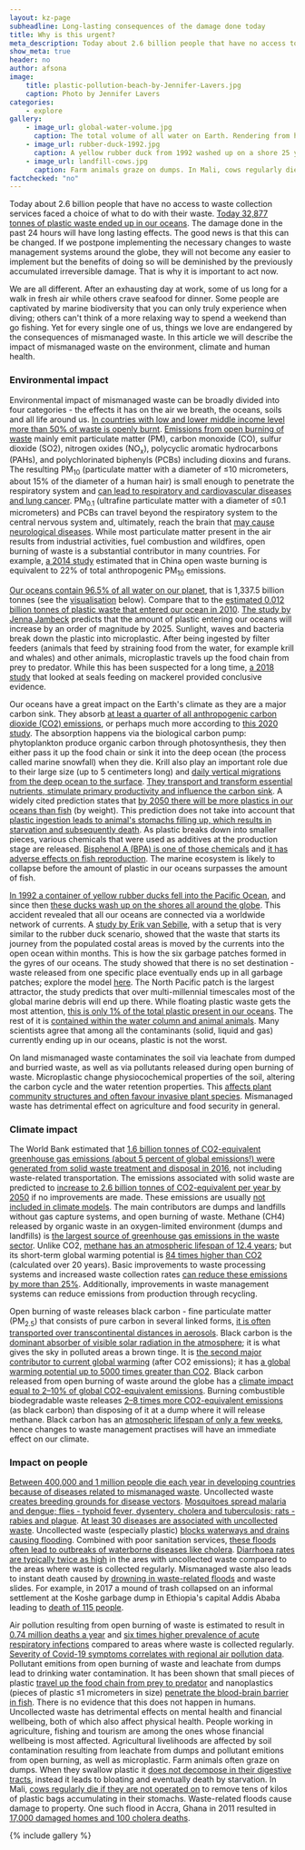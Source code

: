 ```yaml
---
layout: kz-page
subheadline: Long-lasting consequences of the damage done today
title: Why is this urgent?
meta_description: Today about 2.6 billion people that have no access to waste collection services faced a choice of what to do with their waste. Today 32,877 tonnes of plastic waste ended up in our oceans. The environmental damage done in the past 24 hours will have long lasting effects. The World Bank estimated that 1.6 billion tonnes of CO2-equivalent greenhouse gas emissions (about 5 percent of global emissions) were generated from solid waste treatment and disposal in 2016. Basic improvements to waste management systems can reduce these emissions by more than 25%. Between 400,000 and 1 million people die each year in developing countries because of diseases related to mismanaged waste. This too can be changed.
show_meta: true
header: no
author: afsona
image:
    title: plastic-pollution-beach-by-Jennifer-Lavers.jpg
    caption: Photo by Jennifer Lavers
categories:
    - explore
gallery:
    - image_url: global-water-volume.jpg
      caption: The total volume of all water on Earth. Rendering from https://www.usgs.gov/media/images/all-earths-water-a-single-sphere
    - image_url: rubber-duck-1992.jpg
      caption: A yellow rubber duck from 1992 washed up on a shore 25 years later. Photo from www.thesun.co.uk
    - image_url: landfill-cows.jpg
      caption: Farm animals graze on dumps. In Mali, cows regularly die if they are not operated on to remove tens of kilos of plastic bags accumulating in their stomachs. 
factchecked: "no"
---
```


Today about 2.6 billion people that have no access to waste collection services faced a choice of what to do with their waste. <!-- cite -->
[Today 32,877 tonnes of plastic waste ended up in our oceans][7]. 
The damage done in the past 24 hours will have long lasting effects. 
The good news is that this can be changed. 
If we postpone implementing the necessary changes to waste management systems around the globe, they will not become any easier to implement but the benefits of doing so will be deminished by the previously accumulated irreversible damage. 
That is why it is important to act now.


We are all different. 
After an exhausting day at work, some of us long for a walk in fresh air while others crave seafood for dinner. 
Some people are captivated by marine biodiversity that you can only truly experience when diving; others can't think of a more relaxing way to spend a weekend than go fishing. 
Yet for every single one of us, things we love are endangered by the consequences of mismanaged waste. 
In this article we will describe the impact of mismanaged waste on the environment, climate and human health. 



### Environmental impact 

Environmental impact of mismanaged waste can be broadly divided into four categories - the effects it has on the air we breath, the oceans, soils and all life around us. 
[In countries with low and lower middle income level more than 50% of waste is openly burnt][1].
[Emissions from open burning of waste][3] mainly emit particulate matter (PM), carbon monoxide (CO), sulfur dioxide (SO2), nitrogen oxides (NO<sub>x</sub>), polycyclic aromatic hydrocarbons (PAHs), and polychlorinated biphenyls (PCBs) including dioxins and furans. 
The resulting PM<sub>10</sub> (particulate matter with a diameter of &le;10 micrometers, about 15% of the diameter of a human hair) is small enough to penetrate the respiratory system and [can lead to respiratory and cardiovascular diseases and lung cancer][2].
PM<sub>0.1</sub> (ultrafine particulate matter with a diameter of &le;0.1 micrometers) and PCBs can travel beyond the respiratory system to the central nervous system and, ultimately, reach the brain that [may cause neurological diseases][3].
While most particulate matter present in the air results from industrial activities, fuel combustion and wildfires, open burning of waste is a substantial contributor in many countries. 
For example, [a 2014 study][4] estimated that in China open waste burning is equivalent to 22% of total anthropogenic PM<sub>10</sub> emissions.


[Our oceans contain 96.5% of all water on our planet][6], that is 1,337.5 billion tonnes (see the [visualisation][8] below). 
Compare that to the [estimated 0.012 billion tonnes of plastic waste that entered our ocean in 2010][7]. 
[The study by Jenna Jambeck][7] predicts that the amount of plastic entering our oceans will increase by an order of magnitude by 2025. 
Sunlight, waves and bacteria break down the plastic into microplastic.
After being ingested by filter feeders (animals that feed by straining food from the water, for example krill and whales) and other animals, microplastic travels up the food chain from prey to predator. 
While this has been suspected for a long time, [a 2018 study][12] that looked at seals feeding on mackerel provided conclusive evidence.


Our oceans have a great impact on the Earth's climate as they are a major carbon sink. 
They absorb [at least a quarter of all anthropogenic carbon dioxide (CO2) emissions][14], or perhaps much more according to [this 2020 study][13]. 
The absorption happens via the biological carbon pump: phytoplankton produce organic carbon through photosynthesis, they then either pass it up the food chain or sink it into the deep ocean (the process called marine snowfall) when they die. 
Krill also play an important role due to their large size (up to 5 centimeters long) and [daily vertical migrations from the deep ocean to the surface][15]. 
[They transport and transform essential nutrients, stimulate primary productivity and influence the carbon sink][17]. 
A widely cited prediction states that [by 2050 there will be more plastics in our oceans than fish][16] (by weight). 
This prediction does not take into account that [plastic ingestion leads to animal's stomachs filling up, which results in starvation and subsequently death][18].
As plastic breaks down into smaller pieces, various chemicals that were used as additives at the production stage are released. 
[Bisphenol A (BPA) is one of those chemicals][19] and [it has adverse effects on fish reproduction][20]. 
The marine ecosystem is likely to collapse before the amount of plastic in our oceans surpasses the amount of fish. 


[In 1992 a container of yellow rubber ducks fell into the Pacific Ocean][5], and since then [these ducks wash up on the shores all around the globe][8]. 
This accident revealed that all our oceans are connected via a worldwide network of currents. 
A [study by Erik van Sebille][9], with a setup that is very similar to the rubber duck scenario, showed that the waste that starts its journey from the populated costal areas is moved by the currents into the open ocean within months. 
This is how the six garbage patches formed in the gyres of our oceans. 
The study showed that there is no set destination - waste released from one specific place eventually ends up in all garbage patches; explore the model [here][10]. 
The North Pacific patch is the largest attractor, the study predicts that over multi-millennial timescales most of the global marine debris will end up there. 
While floating plastic waste gets the most attention, [this is only 1% of the total plastic present in our oceans][11].
The rest of it is [contained within the water column and animal animals][21].
Many scientists agree that among all the contaminants (solid, liquid and gas) currently ending up in our oceans, plastic is not the worst.


On land mismanaged waste contaminates the soil via leachate from dumped and burried waste, as well as via pollutants released during open burning of waste. 
Microplastic change physiocochemical properties of the soil, altering the carbon cycle and the water retention properties. 
This [affects plant community structures and often favour invasive plant species][22]. 
Mismanaged waste has detrimental effect on agriculture and food security in general.



### Climate impact 

The World Bank estimated that [1.6 billion tonnes of CO2-equivalent greenhouse gas emissions (about 5 percent of global emissions!) were generated from solid waste treatment and disposal in 2016][1], not including waste-related transportation. 
The emissions associated with solid waste are predicted to [increase to 2.6 billion tonnes of CO2-equivalent per year by 2050][1] if no improvements are made. 
These emissions are usually [not included in climate models][4].
The main contributors are dumps and landfills without gas capture systems, and open burning of waste.
Methane (CH4) released by organic waste in an oxygen-limited environment (dumps and landfills) is [the largest source of greenhouse gas emissions in the waste sector][1].
Unlike CO2, [methane has an atmospheric lifespan of 12.4 years][23]; but its short-term global warming potential is [84 times higher than CO2][23] (calculated over 20 years).
Basic improvements to waste processing systems and increased waste collection rates [can reduce these emissions by more than 25%][1]. 
Additionally, improvements in waste management systems can reduce  emissions from production through recycling.


Open burning of waste releases black carbon - fine particulate matter (PM<sub>2.5</sub>) that consists of pure carbon in several linked forms, [it is often transported over transcontinental distances in aerosols][24].
Black carbon is the [dominant absorber of visible solar radiation in the atmosphere][24]; it is what gives the sky in polluted areas a brown tinge.
It is [the second major contributor to current global warming][24] (after CO2 emissions); it has [a global warming potential up to 5000 times greater than CO2][25]. 
Black carbon released from open burning of waste around the globe has a [climate impact equal to 2–10% of global CO2-equivalent emissions][25].
Burning combustible biodegradable waste releases [2–8 times more CO2-equivalent emissions][25] (as black carbon) than disposing of it at a dump where it will release methane. 
Black carbon has an [atmospheric lifespan of only a few weeks][24], hence changes to waste management practises will have an immediate effect on our climate. 



### Impact on people

[Between 400,000 and 1 million people die each year in developing countries because of diseases related to mismanaged waste][26]. 
Uncollected waste [creates breeding grounds for disease vectors][26]. 
[Mosquitoes spread malaria and dengue; flies - typhoid fever, dysentery, cholera and tuberculosis; rats - rabies and plague][26]. 
[At least 30 diseases are associated with uncollected waste][26].
Uncollected waste (especially plastic) [blocks waterways and drains causing flooding][26]. 
Combined with poor sanitation services, [these floods often lead to outbreaks of waterborne diseases like cholera][26].
[Diarrhoea rates are typically twice as high][27] in the ares with uncollected waste compared to the areas where waste is collected regularly. 
Mismanaged waste also leads to instant death caused by [drowning in waste-related floods][26] and waste slides. 
For example, in 2017 a mound of trash collapsed on an informal settlement at the Koshe garbage dump in Ethiopia's capital Addis Ababa leading to [death of 115 people][28].


Air pollution resulting from open burning of waste is estimated to result in [0.74 million deaths a year][26] and [six times higher prevalence of acute respiratory infections][27] compared to areas where waste is collected regularly. 
[Severity of Covid-19 symptoms correlates with regional air pollution data][30].
Pollutant emitions from open burning of waste and leachate from dumps lead to drinking water contamination. 
It has been shown that small pieces of plastic [travel up the food chain from prey to predator][12] and nanoplastics (pieces of plastic &le;1 micrometers in size) [penetrate the blood-brain barrier in fish][29]. 
There is no evidence that this does not happen in humans. 
Uncollected waste has detrimental effects on mental health and financial wellbeing, both of which also affect physical health. 
People working in agriculture, fishing and tourism are among the ones whose financial wellbeing is most affected. 
Agricultural livelihoods are affected by soil contamination resulting from leachate from dumps and pollutant emitions from open burning, as well as microplastic. 
Farm animals often graze on dumps. 
When they swallow plastic it [does not decompose in their digestive tracts][26], instead it leads to bloating and eventually death by starvation. 
In Mali, [cows regularly die if they are not operated on][27] to remove tens of kilos of plastic bags accumulating in their stomachs. 
Waste-related floods cause damage to property.
One such flood in Accra, Ghana in 2011 resulted in [17,000 damaged homes and 100 cholera deaths][26].





[1]: https://datatopics.worldbank.org/what-a-waste/
[2]: https://www.euro.who.int/en/health-topics/environment-and-health/air-quality/publications/2013/health-effects-of-particulate-matter.-policy-implications-for-countries-in-eastern-europe,-caucasus-and-central-asia-2013
[3]: https://link.springer.com/article/10.1007/s40726-016-0039-z
[4]: https://pubs.acs.org/doi/abs/10.1021/es502250z
[5]: https://www.bbc.co.uk/programmes/articles/5r4gpxYrCv2KknmvP1Zcrn3/filming-rubber-ducks-in-the-big-blue
[6]: https://www.usgs.gov/media/images/all-earths-water-a-single-sphere
[7]: https://science.sciencemag.org/content/347/6223/768
[8]: /explore/why-is-this-urgent/#gallery
[9]: https://iopscience.iop.org/article/10.1088/1748-9326/7/4/044040
[10]: https://plasticadrift.org/
[11]: https://iopscience.iop.org/article/10.1088/1748-9326/10/12/124006
[12]: https://www.sciencedirect.com/science/article/pii/S0269749117343294
[13]: https://www.pnas.org/content/117/18/9679
[14]: https://www.wmo.int/pages/prog/wcp/agm/publications/documents/Climate_Carbon_CoralReefs.pdf
[15]: https://www.sciencedirect.com/science/article/pii/S0960982206011948
[16]: https://www.ellenmacarthurfoundation.org/publications/the-new-plastics-economy-rethinking-the-future-of-plastics
[17]: https://www.nature.com/articles/s41467-019-12668-7
[18]: https://www.tandfonline.com/doi/full/10.1080/10643389.2019.1631990
[19]: https://www.sciencedirect.com/science/article/pii/S0045653502007890
[20]: https://www.sciencedirect.com/science/article/pii/S0045653519300335
[21]: https://www.nature.com/articles/s41598-019-44117-2
[22]: https://pubs.acs.org/doi/10.1021/acs.est.0c01051
[23]: https://www.ipcc.ch/site/assets/uploads/2018/02/WG1AR5_Chapter08_FINAL.pdf
[24]: https://www.nature.com/articles/ngeo156
[25]: https://www.sciencedirect.com/science/article/pii/S1352231019304388
[26]: https://wasteaid.org/wp-content/uploads/2019/05/2019-Tearfund-Consortium-No-time-to-waste-En.pdf
[27]: https://thecitywasteproject.files.wordpress.com/2013/03/solid_waste_management_in_the_worlds-cities.pdf
[28]: https://uk.reuters.com/article/uk-ethiopia-accident/ethiopia-trash-dump-landslide-death-toll-rises-to-115-idUKKBN16N0ND
[29]: https://www.ncbi.nlm.nih.gov/pmc/articles/PMC5597631/
[30]: https://www.sciencedirect.com/science/article/pii/S0269749120332115

<a name="gallery"></a> 
{% include gallery %}